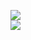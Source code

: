 [![](https://img.shields.io/badge/Made%20With-Github%20Spray-lightgrey.svg?style=for-the-badge&logo=github)](https://github.com/Annihil/github-spray#4741)  
[![](https://i.imgur.com/2DrTn0Z.gif)](https://github.com/Annihil/github-spray)